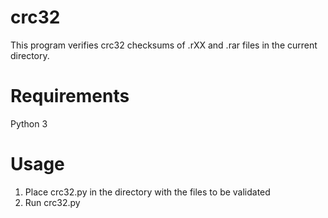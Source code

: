 # crc32
This program verifies crc32 checksums of .rXX and .rar files in the current directory.

# Requirements
Python 3

# Usage
1) Place crc32.py in the directory with the files to be validated
2) Run crc32.py

